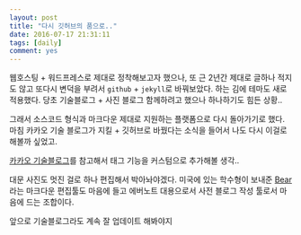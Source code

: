 ```yaml
---
layout: post
title: "다시 깃허브의 품으로.."
date: 2016-07-17 21:31:11
tags: [daily]
comment: yes
---
```


웹호스팅 + 워드프레스로 제대로 정착해보고자 했으나, 또 근 2년간 제대로 글하나 적지도 않고 또다시 변덕을 부려서 `github` + `jekyll`로 바꿔보았다. 하는 김에 테마도 새로 적용했다.
당초 기술블로그 + 사진 블로그 함께하려고 했으나 하나하기도 힘든 상황..

그래서 소스코드 형식과 마크다운 제대로 지원하는 플랫폼으로 다시 돌아가기로 했다. 마침 카카오 기술 블로그가 지킬 + 깃허브로 바꿨다는 소식을 들어서 나도 다시 이걸로 해볼까 싶었고.

[카카오 기술블로그](http://tech.kakao.com/2016/07/07/tech-blog-story/)를 참고해서 태그 기능을 커스텀으로 추가해볼 생각..

대문 사진도 멋진 걸로 하나 편집해서 박아놔야겠다.
미국에 있는 학수형이 보내준 [Bear](http://www.bear-writer.com)라는 마크다운 편집툴도 마음에 들고 에버노트 대용으로서 사전 블로그 작성 툴로서 마음에 드는 조합이다.

앞으로 기술블로그라도 계속 잘 업데이트 해봐야지
